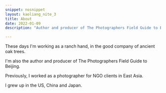 ```yaml
---
snippet: nosnippet
layout: kaoliang_nite_3
title: About 
date: 2022-01-09
description: "Author and producer of The Photographers Field Guide to Beijing"

---
```



These days I'm working as a ranch hand, in the good company of ancient oak trees.

I'm also the author and producer of The Photographers Field Guide to Beijing.

Previously, I worked as a photographer for NGO clients in East Asia.

I grew up in the US, China and Japan.

